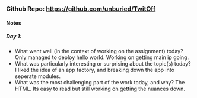 ### Github Repo: https://github.com/unburied/TwitOff


#### Notes
##### Day 1:
- What went well (in the context of working on the assignment) today?
Only managed to deploy hello world. Working on getting main ip going.
- What was particularly interesting or surprising about the topic(s) today?
I liked the idea of an app factory, and breaking down the app into seperate modules.
- What was the most challenging part of the work today, and why?
The HTML. Its easy to read but still working on getting the nuances down. 
